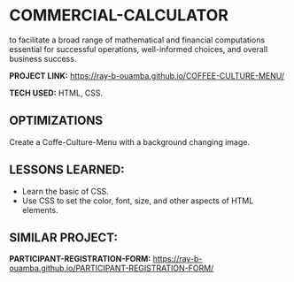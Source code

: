 # COMMERCIAL-CALCULATOR
to facilitate a broad range of mathematical and financial computations essential for successful operations, well-informed choices, and overall business success.    

**PROJECT LINK:**  https://ray-b-ouamba.github.io/COFFEE-CULTURE-MENU/

**TECH USED:** 
HTML, CSS.

## OPTIMIZATIONS
Create a Coffe-Culture-Menu with a background changing image. 

## LESSONS LEARNED:
* Learn the basic of CSS.
* Use CSS to set the color, font, size, and other aspects of HTML elements.

## SIMILAR PROJECT:

**PARTICIPANT-REGISTRATION-FORM:** https://ray-b-ouamba.github.io/PARTICIPANT-REGISTRATION-FORM/









